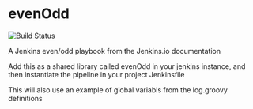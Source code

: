 # evenOdd
[![Build Status](http://localhost:8081/buildStatus/icon?job=shared_library)](http://localhost:8081/job/shared_library/)

A Jenkins even/odd playbook from the Jenkins.io documentation

Add this as a shared library called evenOdd in your jenkins
instance, and then instantiate the pipeline in your project Jenkinsfile

This will also use an example of global variabls from the log.groovy
definitions
